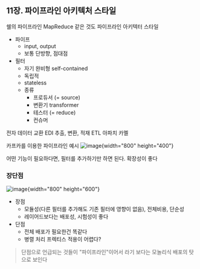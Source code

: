 ## 11장. 파이프라인 아키텍처 스타일

쉘의 파이프라인
MapReduce
같은 것도 파이프라인 아키텍터 스타일

* 파이프
  * input, output
  * 보통 단방향, 점대점
* 필터
  * 자기 완비형 self-contained
  * 독립적
  * stateless
  * 종류
    * 프로듀서 (= source)
    * 변환기 transformer
    * 테스터 (= reduce)
    * 컨슈머



전자 데이터 교환 EDI
추출, 변환, 적재 ETL
아파치 카멜

카프카를 이용한 파이프라인 예시
![image](assets/image14.png){width="800" height="400"}


어떤 기능이 필요하다면, 필터를 추가하기만 하면 된다. 확장성이 좋다

### 장단점

![image](assets/image15.png){width="800" height="600"}

* 장점
  * 모듈성(다른 필터를 추가해도 기존 필터에 영향이 없음), 전체비용, 단순성
  * 레이어드보다는 배포성, 시험성이 좋다
* 단점
  * 전체 배포가 필요한건 똑같다
  * 병렬 처리 프렉티스 적용이 어렵다?

> 단점으로 언급되는 것들이 "파이프라인"이어서 라기 보다는 모놀리식 배포의 탓으로 보인다
